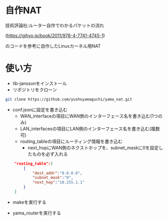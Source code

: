 # 自作NAT
技術評論社:ルーター自作でわかるパケットの流れ

(https://gihyo.jp/book/2011/978-4-7741-4745-1)

のコードを参考に自作したLinuxカーネル用NAT

# 使い方
- lib-janssonをインストール
- リポジトリをクローン
```sh
git clone https://github.com/yushoyamaguchi/yama_nat.git
```
- conf.jsonに設定を書き込む
    - WAN_interfaceの項目にWAN側のインターフェース名を書き込む(1つのみ)
    - LAN_interfacesの項目にLAN側のインターフェース名を書き込む(複数可)
    - routing_tableの項目にルーティング情報を書き込む
        - next_hopにWAN側のネクストホップを、subnet_maskに0を設定したものを必ず入れる

```json
    "routing_table":[
        {
            "dest_addr":"0.0.0.0",
            "subnet_mask":"0",
            "next_hop":"10.255.1.1"
        }
    ]
```    

- makeを実行する

- yama_routerを実行する
